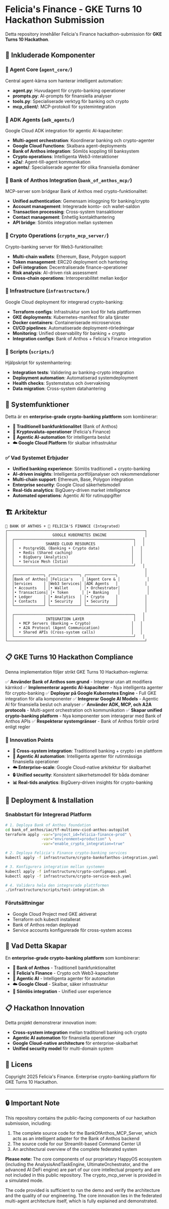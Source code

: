 # Felicia's Finance - GKE Turns 10 Hackathon Submission

Detta repository innehåller Felicia's Finance hackathon-submission för **GKE Turns 10 Hackathon**.

## 📁 Inkluderade Komponenter

### 🧠 Agent Core (`agent_core/`)
Central agent-kärna som hanterar intelligent automation:
- **agent.py**: Huvudagent för crypto-banking operationer
- **prompts.py**: AI-prompts för finansiella analyser
- **tools.py**: Specialiserade verktyg för banking och crypto
- **mcp_client/**: MCP-protokoll för systemintegration

### 🔄 ADK Agents (`adk_agents/`)
Google Cloud ADK integration för agentic AI-kapaciteter:
- **Multi-agent orchestration**: Koordinerar banking och crypto-agenter
- **Google Cloud Functions**: Skalbara agent-deployments
- **Bank of Anthos integration**: Sömlös koppling till banksystem
- **Crypto operations**: Intelligenta Web3-interaktioner
- **a2a/**: Agent-till-agent kommunikation
- **agents/**: Specialiserade agenter för olika finansiella domäner

### 🏦 Bank of Anthos Integration (`bank_of_anthos_mcp/`)
MCP-server som bridgear Bank of Anthos med crypto-funktionalitet:
- **Unified authentication**: Gemensam inloggning för banking/crypto
- **Account management**: Integrerade konto- och wallet-saldon
- **Transaction processing**: Cross-system transaktioner
- **Contact management**: Enhetlig kontakthantering
- **API bridge**: Sömlös integration mellan systemen

### 🔐 Crypto Operations (`crypto_mcp_server/`)
Crypto-banking server för Web3-funktionalitet:
- **Multi-chain wallets**: Ethereum, Base, Polygon support
- **Token management**: ERC20 deployment och hantering
- **DeFi integration**: Decentraliserade finance-operationer
- **Risk analysis**: AI-driven risk assessment
- **Cross-chain operations**: Interoperabilitet mellan kedjor

### 🚀 Infrastructure (`infrastructure/`)
Google Cloud deployment för integrerad crypto-banking:
- **Terraform configs**: Infrastruktur som kod för hela plattformen
- **GKE deployments**: Kubernetes-manifest för alla tjänster
- **Docker containers**: Containeriserade microservices
- **CI/CD pipelines**: Automatiserade deployment-rörledningar
- **Monitoring**: Unified observability för banking + crypto
- **Integration configs**: Bank of Anthos + Felicia's Finance integration

### 📜 Scripts (`scripts/`)
Hjälpskript för systemhantering:
- **Integration tests**: Validering av banking-crypto integration
- **Deployment automation**: Automatiserad systemdeployment
- **Health checks**: Systemstatus och övervakning
- **Data migration**: Cross-system datahantering

## 🎯 Systemfunktioner

Detta är en **enterprise-grade crypto-banking plattform** som kombinerar:
- **🏦 Traditionell bankfunktionalitet** (Bank of Anthos)
- **🔐 Kryptovaluta-operationer** (Felicia's Finance)
- **🤖 Agentic AI-automation** för intelligenta beslut
- **☁️ Google Cloud Platform** för skalbar infrastruktur

### ✅ Vad Systemet Erbjuder
- **Unified banking experience**: Sömlös traditionell + crypto-banking
- **AI-driven insights**: Intelligenta portföljanalyser och rekommendationer
- **Multi-chain support**: Ethereum, Base, Polygon integration
- **Enterprise security**: Google Cloud säkerhetsmodell
- **Real-tids analytics**: BigQuery-driven market intelligence
- **Automated operations**: Agentic AI för rutinuppgifter

## 🏗️ Arkitektur

```
🏦 BANK OF ANTHOS + 🔐 FELICIA'S FINANCE (Integrated)
┌─────────────────────────────────────────────────────────────┐
│                    GOOGLE KUBERNETES ENGINE                 │
│  ┌─────────────────────────────────────────────────────┐   │
│  │              SHARED CLOUD RESOURCES                 │   │
│  │  • PostgreSQL (Banking + Crypto data)              │   │
│  │  • Redis (Shared caching)                          │   │
│  │  • BigQuery (Analytics)                            │   │
│  │  • Service Mesh (Istio)                            │   │
│  └─────────────────────────────────────────────────────┘   │
│                                                             │
│  ┌─────────────┐ ┌─────────────┐ ┌─────────────┐            │
│  │Bank of Anthos│ │Felicia's    │ │Agent Core & │            │
│  │Services     │ │Web3 Services│ │ADK Agents   │            │
│  │• Accounts   │ │• Wallet     │ │• Orchestrator│            │
│  │• Transactions│ │• Token      │ │• Banking    │            │
│  │• Ledger     │ │• Analytics  │ │• Crypto     │            │
│  │• Contacts   │ │• Security   │ │• Security   │            │
│  └─────────────┘ └─────────────┘ └─────────────┘            │
│                                                             │
│  ┌─────────────────────────────────────────────────────┐   │
│  │              INTEGRATION LAYER                      │   │
│  │  • MCP Servers (Banking ↔ Crypto)                  │   │
│  │  • A2A Protocol (Agent Communication)              │   │
│  │  • Shared APIs (Cross-system calls)                │   │
│  └─────────────────────────────────────────────────────┘   │
└─────────────────────────────────────────────────────────────┘
```

## 📋 GKE Turns 10 Hackathon Compliance

Denna implementation följer strikt GKE Turns 10 Hackathon-reglerna:

✅ **Använder Bank of Anthos som grund** - Integrerar utan att modifiera kärnkod
✅ **Implementerar agentic AI-kapaciteter** - Nya intelligenta agenter för crypto-banking
✅ **Deployar på Google Kubernetes Engine** - Full GKE integration för alla komponenter
✅ **Integrerar Google AI Models** - Agentic AI för finansiella beslut och analyser
✅ **Använder ADK, MCP, och A2A protocols** - Multi-agent orchestration och kommunikation
✅ **Skapar unified crypto-banking platform** - Nya komponenter som interagerar med Bank of Anthos APIs
✅ **Respekterar systemgränser** - Bank of Anthos förblir orörd enligt regler

### 🎯 Innovation Points
- **🔗 Cross-system integration**: Traditionell banking + crypto i en plattform
- **🤖 Agentic AI automation**: Intelligenta agenter för rutinmässiga finansiella operationer
- **☁️ Enterprise-scale**: Google Cloud-native arkitektur för skalbarhet
- **🔒 Unified security**: Konsistent säkerhetsmodell för båda domäner
- **📊 Real-tids analytics**: BigQuery-driven insights för crypto-banking

## 🚀 Deployment & Installation

### Snabbstart för Integrerad Platform
```bash
# 1. Deploya Bank of Anthos foundation
cd bank_of_anthos/iac/tf-multienv-cicd-anthos-autopilot
terraform apply -var="project_id=felicia-finance-prod" \
                -var="environment=production" \
                -var="enable_crypto_integration=true"

# 2. Deploya Felicia's Finance crypto-banking services
kubectl apply -f infrastructure/crypto-bankofanthos-integration.yaml

# 3. Konfigurera integration mellan systemen
kubectl apply -f infrastructure/crypto-configmaps.yaml
kubectl apply -f infrastructure/crypto-service-mesh.yaml

# 4. Validera hela den integrerade plattformen
./infrastructure/scripts/test-integration.sh
```

### Förutsättningar
- Google Cloud Project med GKE aktiverat
- Terraform och kubectl installerat
- Bank of Anthos redan deployad
- Service accounts konfigurerade för cross-system access

## 🎉 Vad Detta Skapar

En **enterprise-grade crypto-banking plattform** som kombinerar:

- **🏦 Bank of Anthos** - Traditionell bankfunktionalitet
- **🔐 Felicia's Finance** - Crypto och Web3-kapaciteter
- **🤖 Agentic AI** - Intelligenta agenter för automation
- **☁️ Google Cloud** - Skalbar, säker infrastruktur
- **🔗 Sömlös integration** - Unified user experience

## 📋 Hackathon Innovation

Detta projekt demonstrerar innovation inom:
- **Cross-system integration** mellan traditionell banking och crypto
- **Agentic AI automation** för finansiella operationer
- **Google Cloud-native architecture** för enterprise-skalbarhet
- **Unified security model** för multi-domain system

## 📄 Licens

Copyright 2025 Felicia's Finance. Enterprise crypto-banking platform för GKE Turns 10 Hackathon.

---

## 🔒 Important Note

This repository contains the public-facing components of our hackathon submission, including:
1. The complete source code for the BankOfAnthos_MCP_Server, which acts as an intelligent adapter for the Bank of Anthos backend
2. The source code for our Streamlit-based Command Center UI
3. An architectural overview of the complete federated system

**Please note:** The core components of our proprietary HappyOS ecosystem (including the AnalysisAndTaskEngine, UltimateOrchestrator, and the advanced AI DeFi engine) are part of our core intellectual property and are not included in this public repository. The crypto_mcp_server is provided in a simulated mode.

The code provided is sufficient to run the demo and verify the architecture and the quality of our engineering. The core innovation lies in the federated multi-agent architecture itself, which is fully explained and demonstrated.